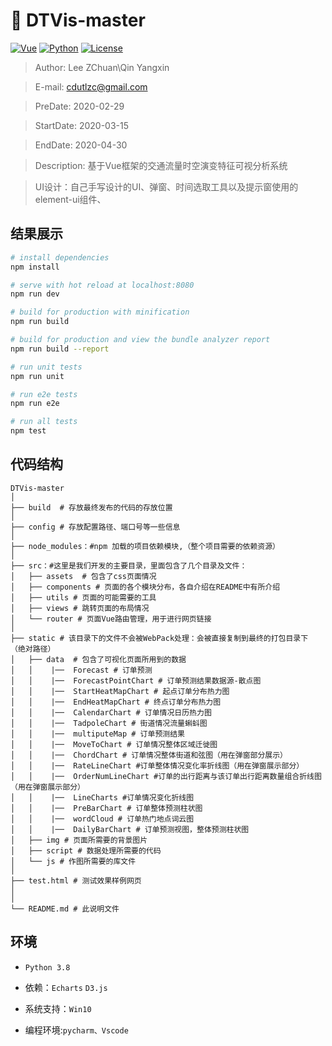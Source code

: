 
# :dolphin:	 DTVis-master
[![Vue](https://img.shields.io/badge/Vue-2.5.2-yellow)](https://img.shields.io/badge/Vue-2.5.2-yellow)
[![Python](https://img.shields.io/badge/Python-3.8-blue)](https://img.shields.io/badge/Python-3.8-blue)
[![License](https://img.shields.io/badge/license-Apache%202-green.svg)](https://www.apache.org/licenses/LICENSE-2.0)
> Author: Lee ZChuan\Qin Yangxin

> E-mail: cdutlzc@gmail.com

> PreDate: 2020-02-29

> StartDate: 2020-03-15

> EndDate: 2020-04-30

>Description: 基于Vue框架的交通流量时空演变特征可视分析系统

>UI设计：自己手写设计的UI、弹窗、时间选取工具以及提示窗使用的element-ui组件、



## 结果展示

``` bash
# install dependencies
npm install

# serve with hot reload at localhost:8080
npm run dev

# build for production with minification
npm run build

# build for production and view the bundle analyzer report
npm run build --report

# run unit tests
npm run unit

# run e2e tests
npm run e2e

# run all tests
npm test
```

## 代码结构
```
DTVis-master
│
├── build  # 存放最终发布的代码的存放位置
│ 
├── config # 存放配置路径、端口号等一些信息
│ 
├── node_modules：#npm 加载的项目依赖模块,（整个项目需要的依赖资源）
│ 
├── src：#这里是我们开发的主要目录，里面包含了几个目录及文件：
│   ├── assets  # 包含了css页面情况
│   ├── components # 页面的各个模块分布，各自介绍在README中有所介绍
│   ├── utils # 页面的可能需要的工具
│   ├── views # 跳转页面的布局情况
│   └── router # 页面Vue路由管理，用于进行网页链接
│
├── static # 该目录下的文件不会被WebPack处理：会被直接复制到最终的打包目录下 （绝对路径）
│   ├── data  # 包含了可视化页面所用到的数据
│   │    |──  Forecast # 订单预测
│   │    |──  ForecastPointChart # 订单预测结果数据源-散点图
│   │    |──  StartHeatMapChart # 起点订单分布热力图
│   │    |──  EndHeatMapChart # 终点订单分布热力图
│   │    |──  CalendarChart # 订单情况日历热力图
│   │    |──  TadpoleChart # 街道情况流量蝌蚪图
│   │    |──  multiputeMap # 订单预测结果
│   │    |──  MoveToChart # 订单情况整体区域迁徙图
│   │    |──  ChordChart # 订单情况整体街道和弦图（用在弹窗部分展示）
│   │    |──  RateLineChart #订单整体情况变化率折线图（用在弹窗展示部分）
│   │    |──  OrderNumLineChart #订单的出行距离与该订单出行距离数量组合折线图（用在弹窗展示部分）
│   │    |──  LineCharts #订单情况变化折线图
│   │    |──  PreBarChart # 订单整体预测柱状图
│   │    |──  wordCloud # 订单热门地点词云图
│   │    |──  DailyBarChart # 订单预测视图，整体预测柱状图
│   ├── img # 页面所需要的背景图片
│   ├── script # 数据处理所需要的代码
│   └── js # 作图所需要的库文件
│
├── test.html # 测试效果样例网页
│
│
└── README.md # 此说明文件
```

## 环境

* `Python 3.8 `

* 依赖：`Echarts` `D3.js`

* 系统支持：`Win10` 

* 编程环境:`pycharm、Vscode`

